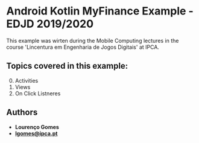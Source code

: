 # Android Kotlin MyFinance Example - EDJD 2019/2020
This example was wirten during the Mobile Computing lectures in the course 'Lincentura em Engenharia de Jogos Digitais' at IPCA.

## Topics covered in this example:
0. Activities
2. Views
5. On Click Listneres

## Authors 

* **Lourenço Gomes** 
* **lgomes@ipca.pt** 
